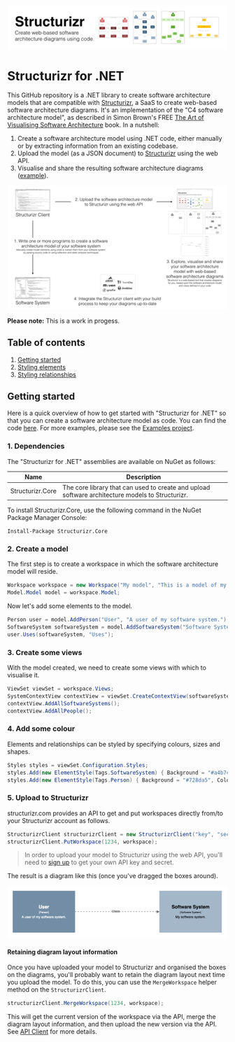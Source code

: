 ![Structurizr](docs/images/structurizr-banner.png)

# Structurizr for .NET

This GitHub repository is a .NET library to create software architecture models that are compatible with [Structurizr](https://structurizr.com), a SaaS to create web-based software architecture diagrams. It's an implementation of the "C4 software architecture model", as described in Simon Brown's FREE [The Art of Visualising Software Architecture](https://leanpub.com/visualising-software-architecture) book. In a nutshell:

1. Create a software architecture model using .NET code, either manually or by extracting information from an existing codebase.
1. Upload the model (as a JSON document) to [Structurizr](https://structurizr.com) using the web API.
1. Visualise and share the resulting software architecture diagrams ([example](https://structurizr.com/public/1)).

![An overview of Structurizr](docs/images/structurizr-overview.png)

__Please note:__ This is a work in progess.

## Table of contents

1. [Getting started](#getting-started)
1. [Styling elements](docs/styling-elements.md)
1. [Styling relationships](docs/styling-relationships.md)
 
## Getting started

Here is a quick overview of how to get started with "Structurizr for .NET" so that you can create a software architecture model as code. You can find the code [here](https://github.com/structurizr/dotnet/blob/master/Structurizr.Examples/GettingStarted.cs). For more examples, please see the [Examples project](https://github.com/structurizr/dotnet/blob/master/Structurizr.Examples).

### 1. Dependencies

The "Structurizr for .NET" assemblies are available on NuGet as follows:

Name                                          | Description
-------------------------------------------   | ---------------------------------------------------------------------------------------------------------------------------
Structurizr.Core | The core library that can used to create and upload software architecture models to Structurizr.

To install Structurizr.Core, use the following command in the NuGet Package Manager Console:

```
Install-Package Structurizr.Core
```

### 2. Create a model

The first step is to create a workspace in which the software architecture model will reside.

```c#
Workspace workspace = new Workspace("My model", "This is a model of my software system.");
Model.Model model = workspace.Model;
```

Now let's add some elements to the model.

```c#
Person user = model.AddPerson("User", "A user of my software system.");
SoftwareSystem softwareSystem = model.AddSoftwareSystem("Software System", "My software system.");
user.Uses(softwareSystem, "Uses");
```

### 3. Create some views

With the model created, we need to create some views with which to visualise it.

```c#
ViewSet viewSet = workspace.Views;
SystemContextView contextView = viewSet.CreateContextView(softwareSystem);
contextView.AddAllSoftwareSystems();
contextView.AddAllPeople();
```

### 4. Add some colour

Elements and relationships can be styled by specifying colours, sizes and shapes.

```c#
Styles styles = viewSet.Configuration.Styles;
styles.Add(new ElementStyle(Tags.SoftwareSystem) { Background = "#a4b7c9", Color = "#000000" });
styles.Add(new ElementStyle(Tags.Person) { Background = "#728da5", Color = "#ffffff" });
```

### 5. Upload to Structurizr

structurizr.com provides an API to get and put workspaces directly from/to your Structurizr account as follows.

```c#
StructurizrClient structurizrClient = new StructurizrClient("key", "secret");
structurizrClient.PutWorkspace(1234, workspace);
```

> In order to upload your model to Structurizr using the web API, you'll need to [sign up](https://structurizr.com/signup) to get your own API key and secret.

The result is a diagram like this (once you've dragged the boxes around).

![Getting Started with Structurizr for .NET](docs/images/getting-started.png)

#### Retaining diagram layout information

Once you have uploaded your model to Structurizr and organised the boxes on the diagrams, you'll probably want to retain the diagram layout next time you upload the model. To do this, you can use the `MergeWorkspace` helper method on the `StructurizrClient`.

```c#
structurizrClient.MergeWorkspace(1234, workspace);
```

This will get the current version of the workspace via the API, merge the diagram layout information, and then upload the new version via the API. See [API Client](docs/api-client.md) for more details.